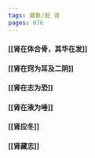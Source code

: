 ```yaml
---
tags: 藏象/脏 肾
pages: 076
---
```

#### [[肾在体合骨，其华在发]]
#### [[肾在窍为耳及二阴]]
#### [[肾在志为恐]]
#### [[肾在液为唾]]
#### [[肾应冬]]
#### [[肾藏志]]